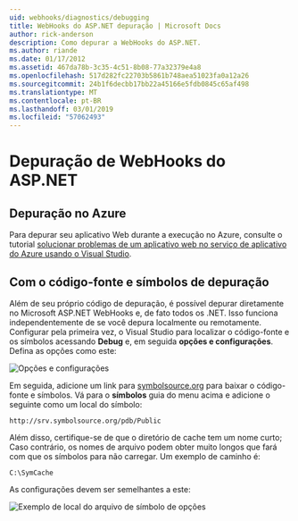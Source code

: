 ```yaml
---
uid: webhooks/diagnostics/debugging
title: WebHooks do ASP.NET depuração | Microsoft Docs
author: rick-anderson
description: Como depurar a WebHooks do ASP.NET.
ms.author: riande
ms.date: 01/17/2012
ms.assetid: 467da78b-3c35-4c51-8b08-77a32379e4a8
ms.openlocfilehash: 517d282fc22703b5861b748aea51023fa0a12a26
ms.sourcegitcommit: 24b1f6decbb17bb22a45166e5fdb0845c65af498
ms.translationtype: MT
ms.contentlocale: pt-BR
ms.lasthandoff: 03/01/2019
ms.locfileid: "57062493"
---
```

# <a name="aspnet-webhooks-debugging"></a>Depuração de WebHooks do ASP.NET  

## <a name="debugging-in-azure"></a>Depuração no Azure

Para depurar seu aplicativo Web durante a execução no Azure, consulte o tutorial [solucionar problemas de um aplicativo web no serviço de aplicativo do Azure usando o Visual Studio](https://azure.microsoft.com/documentation/articles/web-sites-dotnet-troubleshoot-visual-studio/#webserverlogs).

## <a name="debugging-with-source-and-symbols"></a>Com o código-fonte e símbolos de depuração

Além de seu próprio código de depuração, é possível depurar diretamente no Microsoft ASP.NET WebHooks e, de fato todos os .NET. Isso funciona independentemente de se você depura localmente ou remotamente. Configurar pela primeira vez, o Visual Studio para localizar o código-fonte e os símbolos acessando **Debug** e, em seguida **opções e configurações**. Defina as opções como este:

![Opções e configurações](_static/SourceSymbols.png)

Em seguida, adicione um link para [symbolsource.org](http://symbolsource.org) para baixar o código-fonte e símbolos. Vá para o **símbolos** guia do menu acima e adicione o seguinte como um local do símbolo:

```
http://srv.symbolsource.org/pdb/Public
```

Além disso, certifique-se de que o diretório de cache tem um nome curto; Caso contrário, os nomes de arquivo podem obter muito longos que fará com que os símbolos para não carregar. Um exemplo de caminho é:

```
C:\SymCache
```

As configurações devem ser semelhantes a este:

![Exemplo de local do arquivo de símbolo de opções](_static/SymSource.png)
